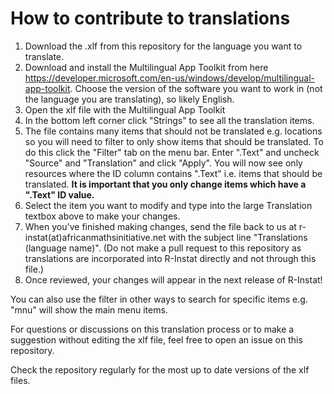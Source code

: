 # How to contribute to translations

1. Download the .xlf from this repository for the language you want to translate.
2. Download and install the Multilingual App Toolkit from here https://developer.microsoft.com/en-us/windows/develop/multilingual-app-toolkit. Choose the version of the software you want to work in (not the language you are translating), so likely English.
3. Open the xlf file with the Multilingual App Toolkit
4. In the bottom left corner click "Strings" to see all the translation items.
5. The file contains many items that should not be translated e.g. locations so you will need to filter to only show items that should be translated. To do this click the "Filter" tab on the menu bar. Enter ".Text" and uncheck "Source" and "Translation" and click "Apply". You will now see only resources where the ID column contains ".Text" i.e. items that should be translated. **It is important that you only change items which have a ".Text" ID value.**
6. Select the item you want to modify and type into the large Translation textbox above to make your changes.
7. When you've finished making changes, send the file back to us at r-instat(at)africanmathsinitiative.net with the subject line "Translations (language name)". (Do not make a pull request to this repository as translations are incorporated into R-Instat directly and not through this file.) 
8. Once reviewed, your changes will appear in the next release of R-Instat!

You can also use the filter in other ways to search for specific items e.g. "mnu" will show the main menu items.

For questions or discussions on this translation process or to make a suggestion without editing the xlf file, feel free to open an issue on this repository.

Check the repository regularly for the most up to date versions of the xlf files.
